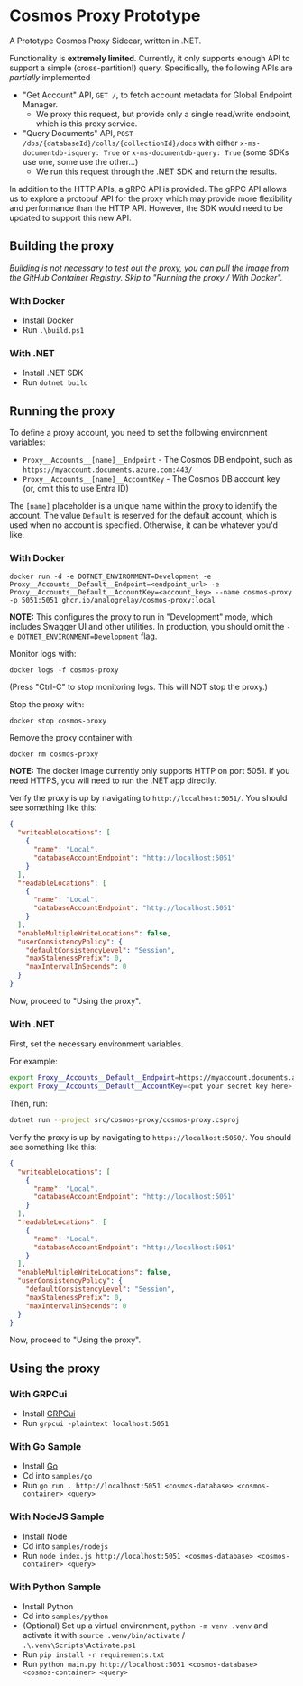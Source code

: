 # Cosmos Proxy Prototype

A Prototype Cosmos Proxy Sidecar, written in .NET.

Functionality is **extremely limited**. Currently, it only supports enough API to support a simple (cross-partition!) query.
Specifically, the following APIs are _partially_ implemented

* "Get Account" API, `GET /`, to fetch account metadata for Global Endpoint Manager.
    * We proxy this request, but provide only a single read/write endpoint, which is this proxy service.
* "Query Documents" API, `POST /dbs/{databaseId}/colls/{collectionId}/docs` with either `x-ms-documentdb-isquery: True` or `x-ms-documentdb-query: True` (some SDKs use one, some use the other...)
    * We run this request through the .NET SDK and return the results.

In addition to the HTTP APIs, a gRPC API is provided.
The gRPC API allows us to explore a protobuf API for the proxy which may provide more flexibility and performance than the HTTP API.
However, the SDK would need to be updated to support this new API.

## Building the proxy

*Building is not necessary to test out the proxy, you can pull the image from the GitHub Container Registry. Skip to "Running the proxy / With Docker".*

### With Docker

* Install Docker
* Run `.\build.ps1`

### With .NET

* Install .NET SDK
* Run `dotnet build`

## Running the proxy

To define a proxy account, you need to set the following environment variables:

* `Proxy__Accounts__[name]__Endpoint` - The Cosmos DB endpoint, such as `https://myaccount.documents.azure.com:443/`
* `Proxy__Accounts__[name]__AccountKey` - The Cosmos DB account key (or, omit this to use Entra ID)

The `[name]` placeholder is a unique name within the proxy to identify the account.
The value `Default` is reserved for the default account, which is used when no account is specified.
Otherwise, it can be whatever you'd like.

### With Docker

```
docker run -d -e DOTNET_ENVIRONMENT=Development -e Proxy__Accounts__Default__Endpoint=<endpoint_url> -e Proxy__Accounts__Default__AccountKey=<account_key> --name cosmos-proxy -p 5051:5051 ghcr.io/analogrelay/cosmos-proxy:local
```

**NOTE:** This configures the proxy to run in "Development" mode, which includes Swagger UI and other utilities. In production, you should omit the `-e DOTNET_ENVIRONMENT=Development` flag.

Monitor logs with:

```
docker logs -f cosmos-proxy
```

(Press "Ctrl-C" to stop monitoring logs. This will NOT stop the proxy.)

Stop the proxy with:

```
docker stop cosmos-proxy
```

Remove the proxy container with:

```
docker rm cosmos-proxy
```

**NOTE:** The docker image currently only supports HTTP on port 5051. If you need HTTPS, you will need to run the .NET app directly.

Verify the proxy is up by navigating to `http://localhost:5051/`. You should see something like this:

```json
{
  "writeableLocations": [
    {
      "name": "Local",
      "databaseAccountEndpoint": "http://localhost:5051"
    }
  ],
  "readableLocations": [
    {
      "name": "Local",
      "databaseAccountEndpoint": "http://localhost:5051"
    }
  ],
  "enableMultipleWriteLocations": false,
  "userConsistencyPolicy": {
    "defaultConsistencyLevel": "Session",
    "maxStalenessPrefix": 0,
    "maxIntervalInSeconds": 0
  }
}
```

Now, proceed to "Using the proxy".

### With .NET

First, set the necessary environment variables.

For example:

```bash
export Proxy__Accounts__Default__Endpoint=https://myaccount.documents.azure.com:443/
export Proxy__Accounts__Default__AccountKey=<put your secret key here>
```

Then, run:

```bash
dotnet run --project src/cosmos-proxy/cosmos-proxy.csproj
```

Verify the proxy is up by navigating to `https://localhost:5050/`. You should see something like this:

```json
{
  "writeableLocations": [
    {
      "name": "Local",
      "databaseAccountEndpoint": "http://localhost:5051"
    }
  ],
  "readableLocations": [
    {
      "name": "Local",
      "databaseAccountEndpoint": "http://localhost:5051"
    }
  ],
  "enableMultipleWriteLocations": false,
  "userConsistencyPolicy": {
    "defaultConsistencyLevel": "Session",
    "maxStalenessPrefix": 0,
    "maxIntervalInSeconds": 0
  }
}
```

Now, proceed to "Using the proxy".

## Using the proxy

### With GRPCui

* Install [GRPCui](https://github.com/fullstorydev/grpcui)
* Run `grpcui -plaintext localhost:5051`

### With Go Sample

* Install [Go](https://golang.org/)
* Cd into `samples/go`
* Run `go run . http://localhost:5051 <cosmos-database> <cosmos-container> <query>`

### With NodeJS Sample

* Install Node
* Cd into `samples/nodejs`
* Run `node index.js http://localhost:5051 <cosmos-database> <cosmos-container> <query>`

### With Python Sample

* Install Python
* Cd into `samples/python`
* (Optional) Set up a virtual environment, `python -m venv .venv` and activate it with `source .venv/bin/activate` / `.\.venv\Scripts\Activate.ps1`
* Run `pip install -r requirements.txt`
* Run `python main.py http://localhost:5051 <cosmos-database> <cosmos-container> <query>`